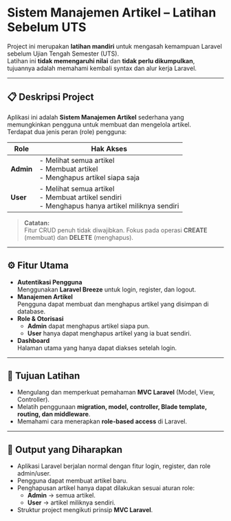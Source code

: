 # Sistem Manajemen Artikel – Latihan Sebelum UTS

Project ini merupakan **latihan mandiri** untuk mengasah kemampuan Laravel sebelum Ujian Tengah Semester (UTS).  
Latihan ini **tidak memengaruhi nilai** dan **tidak perlu dikumpulkan**, tujuannya adalah memahami kembali syntax dan alur kerja Laravel.

---

## 📋 Deskripsi Project
Aplikasi ini adalah **Sistem Manajemen Artikel** sederhana yang memungkinkan pengguna untuk membuat dan mengelola artikel.  
Terdapat dua jenis peran (role) pengguna:

| Role     | Hak Akses                                                                 |
|----------|----------------------------------------------------------------------------|
| **Admin** | - Melihat semua artikel<br>- Membuat artikel<br>- Menghapus artikel siapa saja |
| **User**  | - Melihat semua artikel<br>- Membuat artikel sendiri<br>- Menghapus hanya artikel miliknya sendiri |

> **Catatan:**  
> Fitur CRUD penuh tidak diwajibkan. Fokus pada operasi **CREATE** (membuat) dan **DELETE** (menghapus).

---

## ⚙️ Fitur Utama
- **Autentikasi Pengguna**  
  Menggunakan **Laravel Breeze** untuk login, register, dan logout.
- **Manajemen Artikel**  
  Pengguna dapat membuat dan menghapus artikel yang disimpan di database.
- **Role & Otorisasi**  
  - **Admin** dapat menghapus artikel siapa pun.
  - **User** hanya dapat menghapus artikel yang ia buat sendiri.
- **Dashboard**  
  Halaman utama yang hanya dapat diakses setelah login.

---

## 🎯 Tujuan Latihan
- Mengulang dan memperkuat pemahaman **MVC Laravel** (Model, View, Controller).
- Melatih penggunaan **migration, model, controller, Blade template, routing, dan middleware**.
- Memahami cara menerapkan **role-based access** di Laravel.

---

## 📝 Output yang Diharapkan
- Aplikasi Laravel berjalan normal dengan fitur login, register, dan role admin/user.
- Pengguna dapat membuat artikel baru.
- Penghapusan artikel hanya dapat dilakukan sesuai aturan role:
  - **Admin** → semua artikel.
  - **User** → artikel miliknya sendiri.
- Struktur project mengikuti prinsip **MVC Laravel**.
